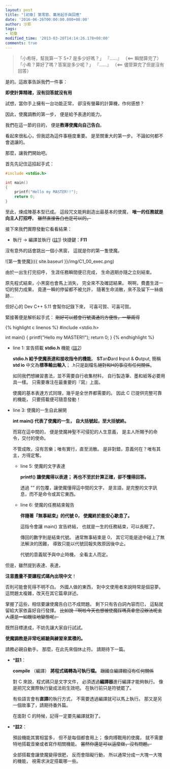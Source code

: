```yaml
---
layout: post
title: "[初章] 第零節、萬用起手與回應"
date: '2016-06-26T00:00:00.000+08:00'
author: 沙耶
tags:
- 初章
modified_time: '2013-03-20T14:14:26.178+08:00'
comments: true
---
```


> 「小希呀，幫我算一下 5+7 是多少好嗎？」
> 『……』  （<== 瞬間算完了）
> 「小希？算好了嗎？答案是多少呢？」
> 『……』  （<== 儘管算完了但是沒有回答）

是的。這故事告訴我們一件事：

**即使計算精確，沒有回答就沒有用**

試想，當你手上擁有一台功能正常，
卻沒有螢幕的計算機，作何感想？

因此，使魔調教的第一步，
便是給予表達的能力。

我們在這一節的目的，
便是**教導使魔向自己告白**。

看起來很私心，但我認為這件事極度重要。
是至關重大的第一步。
不論如何都不會退讓的。

那麼，讓我們開始吧。
<br />

首先先記住這招起手式：

```c
#include <stdio.h>

int main()
{
	printf("Hello my MASTER!!");
    return 0;
}
```

至此，煉成陣基本型已成。
這段咒文能夠創造出最基本的使魔，
**唯一的任務就是向主人打招呼**。
~~雖然直接告白也是可以的。~~

接下來我們實際發動它看看結果：

- 執行 -> 編譯並執行 ([註1](#c1))
	快捷鍵：**F11**
	
沒有意外的話會跳出一個小黑窗，
這就是你的第一隻使魔。

![第一隻使魔]({{ site.baseurl }}/img/C1_00_exec.png)

由於一出生打完招呼，
生涯任務瞬間便已完成，
生命週期亦隨之立刻結束。

原先程式結束，小黑窗也會馬上消失，
完全來不及確認結果。
啊啊，費盡生涯一切的努力成果，
竟連一瞬的停留都不被允許，
隨著生命消散，來不及留下一絲痕跡…

但好心的 Dev C++ 5.11 會幫你記錄下來，
可喜可賀、可喜可賀。
<br />

緊接著便是解析起手式：
~~剛好可以體會行號溝通的方便性，一舉兩得~~

{% highlight c linenos %}
#include <stdio.h>

int main()
{
	printf("Hello my MASTER!!");
    return 0;
}
{% endhighlight %}

- line 1: 宣告搭載 **stdio.h** 機能 ([註2](#c2))
	
	**stdio.h 給予使魔表達和接收指令的機能**。
	**ST**an**D**ard **I**nput & **O**utput, 簡稱 **std io**
	中文為**標準輸出輸入**；
	.h只是副檔名~~絕對和H的事沒有任何關係~~。
	
	如同我們想練習書法，並不需要自行收集材料，
	自行製造筆、墨和紙等必要用具一樣。
	只需要專注在最重要的『寫』上面。
	
	使魔的基本表達方式同理，幾乎是全世界都需要的。
	因此 C 已提供完整可靠的機能，
	只要搭載便可隨意發動！
	
- line 3: 使魔的一生自此展開

	**int main() 代表了使魔的一生，
	自大括號起，至大括號終。**
	
	而寫在這中間的，
	便是使魔神聖不可侵犯的人生意義，
	是主人所賜予的命令，交付的使命。
	
	不管成敗，沒有苦樂；唯有實行，直至消散。
	是非對錯，意義何在？唯有其主，方得定奪。
	
	- line 5: 使魔的文字表達
	
		**printf() 讓使魔得以表達；
		再也不至於計算正確，卻不懂得回答。**
		
		透過 "" 的包覆，讓使魔懂得這中間的文字，
		是言語，是完整的文字訊息，而不是命令或其它東西。
	
	- line 6: 使魔的任務結束報告
	
		**伴隨著『無事結束』的代號 0，
		使魔終於能安心歇息了。**
		
		這指令會讓 main() 宣告終結，
		也就是一生的任務結束，可以長眠了。
		
		傳回的數字則是結束代號。
		通常無事結束是 0，
		其它可能是途中碰上了無法解決的困難，
		導致只能以代號回報失敗原因後中止。
		
		代號的意義賦予與中止時機，
		全看主人而定。

但是，雖然提到表達、表達，

**注意盡量不要讓程式碼內出現中文**！

否則可能會死得不明不白。
外國人做的東西，
對中文使用者來說時常是個惡夢。
這問題太複雜，改天在其它篇章詳述。
<br />

掌握了這些，相信要讓使魔告白已不成問題。
剩下只有告白詞內容而已，
這點就留給大家依喜好自行發揮。
~~比如說『啊啦今天也想被使魔踩嗎真拿您沒辦法呢主人還是一如既往地變態呢』~~

既然目標達成，不妨先讓大家自行試試。

**使魔調教是非常吃經驗與練習來累積的。**

請務必親自動手。
那麼，在此先來個休止符。
請期待下一篇。


- *<a name="c1"></a>**註1**：

	**compile** （編譯）
	**將程式碼轉為可執行檔。**
	~~跟國立編譯館沒有任何關係~~
	
	對 C 來說，程式碼只是文字文件，
	必須透過**編譯器**進行編譯才能夠執行。
	像是把咒文實際執行變成法術生效吧。
	在執行前只是符號罷了。
	
	有些語言會有**直譯**的執行方式，
	不需要透過編譯就可以馬上執行。
	那又是另一個故事了，請期待番外篇。
	
	在面對 C 的時候，記得一定要先編譯就對了。

- *<a name="c2"></a>**註2**：

	預設機能其實相當多，
	但不是每個都會用上；
	像肉搏戰用的使魔，
	就不需要特地搭載音樂或者寫作相關機能。
	~~當然你還是可以這麼做，沒有問題。~~
	
	全部搭載會讓使魔變得很肥，
	反而會阻礙行動，
	所以通常分成一大塊一大塊的機能，
	視需求決定搭載哪一些。
	